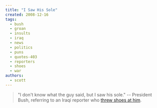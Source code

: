 ```yaml
---
title: "I Saw His Sole"
created: 2008-12-16
tags: 
  - bush
  - groan
  - insults
  - iraq
  - news
  - politics
  - puns
  - quotes-403
  - reporters
  - shoes
  - war
authors: 
  - scott
---
```


> "I don't know what the guy said, but I saw his sole." \-- President Bush, referring to an Iraqi reporter who [threw shoes at him](http://edition.cnn.com/2008/WORLD/asiapcf/12/15/bush.afghanistan/index.html?iref=mpstoryview#cnnSTCText).
